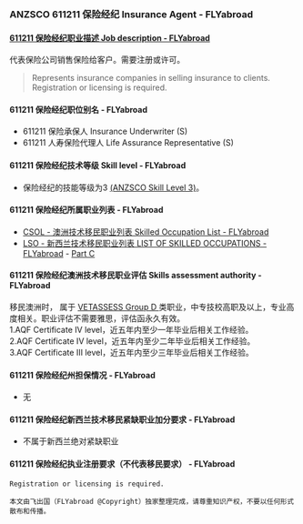 ### ANZSCO 611211 保险经纪 Insurance Agent - FLYabroad ###

#### [611211 保险经纪职业描述 Job description - FLYabroad](http://www.flyabroadvisa.com/anzsco/6112.html#611211)

代表保险公司销售保险给客户。需要注册或许可。

> Represents insurance companies in selling insurance to clients. Registration or licensing is required.

#### 611211 保险经纪职位别名 - FLYabroad
 
- 611211	 保险承保人 Insurance Underwriter (S)
- 611211 人寿保险代理人 Life Assurance Representative (S)

#### 611211 保险经纪技术等级 Skill level - FLYabroad

- 保险经纪的技能等级为3 [(ANZSCO Skill Level 3)](http://www.flyabroadvisa.com/anzsco/)。

#### 611211 保险经纪所属职业列表 - FLYabroad

- [CSOL - 澳洲技术移民职业列表 Skilled Occupation List - FLYabroad](http://www.flyabroadvisa.com/sol/)
- [LSO - 新西兰技术移民职业列表 LIST OF SKILLED OCCUPATIONS - FLYabroad](http://nz.flyabroadvisa.com/lso/) - [Part C](partc)

#### 611211 保险经纪澳洲技术移民职业评估 Skills assessment authority - FLYabroad

移民澳洲时， 属于 [VETASSESS Group D ](http://www.flyabroadvisa.com/ass/vetassess.html)类职业，中专技校高职及以上，专业高度相关。职业评估不需要雅思，评估函永久有效。  
1.AQF Certificate IV level，近五年内至少一年毕业后相关工作经验。   
2.AQF Certificate IV level，近五年内至少二年毕业后相关工作经验。   
3.AQF Certificate III level，近五年内至少三年毕业后相关工作经验。

#### 611211 保险经纪州担保情况 - FLYabroad

- 无

#### 611211 保险经纪新西兰技术移民紧缺职业加分要求 - FLYabroad

- 不属于新西兰绝对紧缺职业

#### 611211 保险经纪执业注册要求（不代表移民要求） - FLYabroad

    Registration or licensing is required.

`本文由飞出国（FLYabroad @Copyright）独家整理完成，请尊重知识产权，不要以任何形式散布和传播。`